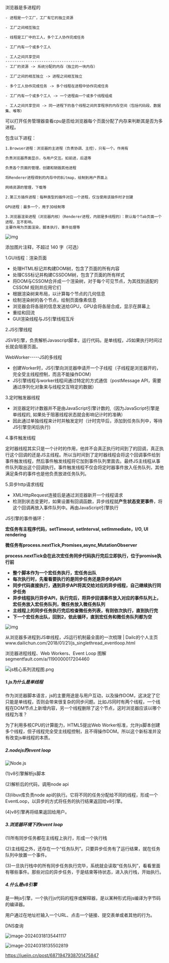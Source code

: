 浏览器是多进程的

```
- 进程是一个工厂，工厂有它的独立资源

- 工厂之间相互独立

- 线程是工厂中的工人，多个工人协作完成任务

- 工厂内有一个或多个工人

- 工人之间共享空间
-----------------------------------
- 工厂的资源 -> 系统分配的内存（独立的一块内存）

- 工厂之间的相互独立 -> 进程之间相互独立

- 多个工人协作完成任务 -> 多个线程在进程中协作完成任务

- 工厂内有一个或多个工人 -> 一个进程由一个或多个线程组成

- 工人之间共享空间 -> 同一进程下的各个线程之间共享程序的内存空间（包括代码段、数据集、堆等）
```

可以打开任务管理器查看cpu是否给浏览器每个页面分配了内存来判断其是否为多进程。

包含以下进程：

```
1.Browser进程：浏览器的主进程（负责协调、主控），只有一个。作用有

负责浏览器界面显示，与用户交互。如前进，后退等

负责各个页面的管理，创建和销毁其他进程

将Renderer进程得到的内存中的Bitmap，绘制到用户界面上

网络资源的管理，下载等

2.第三方插件进程：每种类型的插件对应一个进程，仅当使用该插件时才创建

GPU进程：最多一个，用于3D绘制等

3.浏览器渲染进程（浏览器内核）（Renderer进程，内部是多线程的）：默认每个Tab页面一个进程，互不影响。
主要作用为页面渲染，脚本执行，事件处理等
```

![img](https://pica.zhimg.com/80/v2-93d0c17b38b6ffa2acf78fe1d608fef4_720w.png?source=d16d100b)





添加图片注释，不超过 140 字（可选）

1.GUI线程：渲染页面

- 处理HTML标记并构建DOM树，包含了页面的所有内容
- 处理CSS标记并构建CSSDOM树，包含了页面的所有样式
- 将DOM与CSSOM合并成一个渲染树，对于每个可见节点，为其找到适配的 CSSOM 规则并应用它们
- 根据渲染树来布局，以计算每个节点的几何信息
- 绘制渲染树的各个节点，绘制页面像素信息
- 浏览器会将各层的信息发送给GPU，GPU会将各层合成，显示在屏幕上
- 重绘和回流
- GUI渲染线程与JS引擎线程互斥

2.JS引擎线程

JSV8引擎，负责解析Javascript脚本，运行代码。是单线程，JS如果执行时间过长就会阻塞页面。

WebWorker-----JS的多线程

- 创建Worker时，JS引擎向浏览器申请开一个子线程（子线程是浏览器开的，完全受主线程控制，而且不能操作DOM）
- JS引擎线程与worker线程间通过特定的方式通信（postMessage API，需要通过序列化对象来与线程交互特定的数据）

3.定时触发器线程

- 浏览器定时计数器并不是由JavaScript引擎计数的,（因为JavaScript引擎是单线程的, 如果处于阻塞线程状态就会影响记计时的准确）
- 因此通过单独线程来计时并触发定时（计时完毕后，添加到任务队列中，等待JS引擎空闲后执行)

4.事件触发线程

定时器线程其实只是一个计时的作用，他并不会真正执行时间到了的回调，真正执行这个回调的还是JS主线程。所以当时间到了定时器线程会将这个回调事件给到事件触发线程，然后事件触发线程将它加到事件队列里面去。最终JS主线程从事件队列取出这个回调执行。事件触发线程不仅会将定时器事件放入任务队列，其他满足条件的事件也是他负责放进任务队列。

5.异步http请求线程

- XMLHttpRequest连接后是通过浏览器新开一个线程请求
- 检测到状态变更时，如果设置有回调函数，异步线程就**产生状态变更事件**，将这个回调再放入事件队列中。再由JavaScript引擎执行

JS引擎的事件循环：

**宏任务有主程序代码，setTimeout, setInterval, setImmediate，I/O, UI rendering**

**微任务有process.nextTick,Promises,async,MutationObserver**

**process.nextTick会在此次宏任务同步代码执行完后立即执行，位于promise执行前**

- **整个脚本作为一个宏任务执行，宏任务出队**
- **每次执行时，先看看要执行的是同步任务还是异步的API**
- **同步代码直接执行，遇到异步API将其交给对应的异步线程，自己继续执行同步任务**
- **异步线程执行异步API，执行完后，将异步回调事件放入对应的事件队列上，宏任务放入宏任务队列，微任务放入微任务队列**
- **主线程上的同步任务执行完后检查微任务列表，有则依次执行，直到执行完**
- **下一个宏任务出队，回到2，依此循环，直到宏任务和微任务队列都为空**

![img](https://picx.zhimg.com/80/v2-1a7231657ba6c5cda29e175e59c73b0e_720w.png?source=d16d100b)

从浏览器多进程到JS单线程，JS运行机制最全面的一次梳理 | Dailc的个人主页www.dailichun.com/2018/01/21/js_singlethread_eventloop.html

浏览器进程线程、Web Workers、Event Loop 图解segmentfault.com/a/1190000017204460

![js核心系列流程图.png](https://p1-juejin.byteimg.com/tos-cn-i-k3u1fbpfcp/73095811d8d241e8abe4f004e0e09eef~tplv-k3u1fbpfcp-zoom-in-crop-mark:1512:0:0:0.awebp?)

##### 1.js为什么是单线程

作为浏览器脚本语言，js的主要用途是与用户互动，以及操作DOM，这决定了它只能是单线程，否则会带来很复杂的同步问题。比如JS同时有两个线程，一个线程在DOM节点上新增内容，另一个线程删除了这个节点，这时浏览器应该以哪个线程为准？

为了利用多核CPU的计算能力，HTML5提出Web Worker标准，允许js脚本创建多个线程，但子线程完全受主线程控制，且不得操作DOM。所以这个新标准并没有改变js单线程的本质。

##### 2.nodejs的event loop

![Node.js](https://www.ruanyifeng.com/blogimg/asset/2014/bg2014100803.png)

 (1)v8引擎解析js脚本

(2)解析后的代码，调用node api

(3)libuv库负责node api的执行。它将不同的任务分配给不同的线程，形成一个EventLoop，以异步的方式将任务的执行结果返回给v8引擎。

(4)v8引擎再将结果返回给用户。

##### 3.浏览器环境下的event loop

(1)所有同步任务都在主线程上执行，形成一个执行栈

(2)主线程之外，还存在一个“任务队列”。只要异步任务有了运行结果，就在任务队列中放置一个事件。

(3)一旦执行栈中的所有同步任务执行完毕，系统就会读取“任务队列”，看看里面有哪些事件。那些对应的异步任务，于是结束等待状态，进入执行栈，开始执行。

##### 4.什么是v8引擎

是一种js引擎，一个执行js代码的程序或解释器，是以某种形式将js编译为字节码的编译器。

用户通过在地址栏输入一个URL、点击一个链接、提交表单或者其他的行为。

DNS查询

![image-20240318135441117](C:\Users\liqian\AppData\Roaming\Typora\typora-user-images\image-20240318135441117.png)

![image-20240318135502819](C:\Users\liqian\AppData\Roaming\Typora\typora-user-images\image-20240318135502819.png)

https://juejin.cn/post/6871947938701475847
